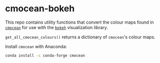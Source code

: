 # cmocean-bokeh

This repo contains utility functions that convert the colour maps found in [`cmocean`](https://matplotlib.org/cmocean/#colormap-details) for use with the [`bokeh`](https://docs.bokeh.org/en/latest/index.html) visualization library. 

`get_all_cmocean_colours()` returns a dictionary of `cmocean`'s colour maps.

Install `cmocean` with Anaconda:
```bash
conda install -c conda-forge cmocean
```
